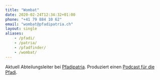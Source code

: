 ```yaml
---
title: "Wombat"
date: 2020-02-24T12:34:32+01:00
phone: "+41 79 884 10 62"
email: "wombat@pfadipatria.ch"
layout: single
aliases:
    - /pfadi/
    - /patria/
    - /pfadfinder/
    - /wombat/
---
```


Aktuell Abteilungsleiter bei [Pfadipatria](https://www.pfadipatria.ch/). Produziert einen [Podcast für die Pfadi](https://ohre.pfadipatria.ch).